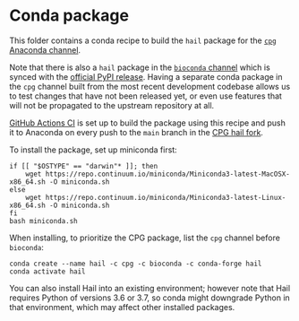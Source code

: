 # Conda package

This folder contains a conda recipe to build the `hail` package for the [`cpg` Anaconda channel](https://anaconda.org/cpg/hail).

Note that there is also a `hail` package in the
[`bioconda` channel](https://github.com/bioconda/bioconda-recipes/tree/master/recipes/hail)
which is synced with the
[official PyPI release](https://pypi.org/project/hail).
Having a separate conda package in the `cpg` channel built from the
most recent development codebase allows us to test changes
that have not been released yet, or even use features that will not be
propagated to the upstream repository at all.

[GitHub Actions CI](../.github/workflows/main.yaml) is set up to build the package using this recipe and push it to Anaconda on every push to the `main` branch in the [CPG hail fork](https://github.com/populationgenomics/hail).

To install the package, set up miniconda first:

```
if [[ "$OSTYPE" == "darwin"* ]]; then
    wget https://repo.continuum.io/miniconda/Miniconda3-latest-MacOSX-x86_64.sh -O miniconda.sh
else
    wget https://repo.continuum.io/miniconda/Miniconda3-latest-Linux-x86_64.sh -O miniconda.sh
fi
bash miniconda.sh
```

When installing, to prioritize the CPG package, list the `cpg` channel before `bioconda`:

```
conda create --name hail -c cpg -c bioconda -c conda-forge hail
conda activate hail
```

You can also install Hail into an existing environment; however note that Hail requires Python of versions 3.6 or 3.7, so conda might downgrade Python in that environment, which may affect other installed packages.
